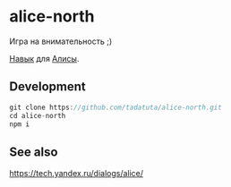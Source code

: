 # alice-north

Игра на внимательность ;)

[Навык](https://tech.yandex.ru/dialogs/alice/) для [Алисы](https://alice.yandex.ru/).

## Development

```js
git clone https://github.com/tadatuta/alice-north.git
cd alice-north
npm i
```

## See also

https://tech.yandex.ru/dialogs/alice/

